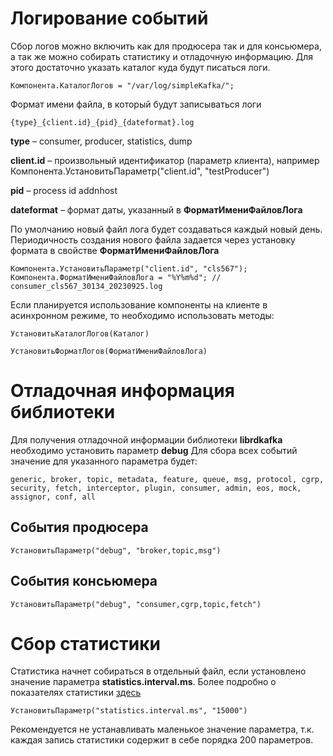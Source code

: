 # Логирование событий

Сбор логов можно включить как для продюсера так и для консьюмера, а так же можно собирать статистику и отладочную информацию. Для этого достаточно указать каталог куда будут писаться логи.

```1c
Компонента.КаталогЛогов = "/var/log/simpleKafka/";
```

Формат имени файла, в который будут записываться логи

```
{type}_{client.id}_{pid}_{dateformat}.log
```

**type** – consumer, producer, statistics, dump

**client.id** – произвольный идентификатор (параметр клиента), например Компонента.УстановитьПараметр("client.id", "testProducer")

**pid** – process id addnhost

**dateformat** – формат даты, указанный в **ФорматИмениФайловЛога**

По умолчанию новый файл лога будет создаваться каждый новый день. Периодичность создания нового файла задается через установку формата в свойстве **ФорматИмениФайловЛога**

```1c
Компонента.УстановитьПараметр("client.id", "cls567");
Компонента.ФорматИмениФайловЛога = "%Y%m%d"; // consumer_cls567_30134_20230925.log
```

Если планируется использование компоненты на клиенте в асинхронном режиме, то необходимо использовать методы:

```1c
УстановитьКаталогЛогов(Каталог)
```

```1c
УстановитьФорматЛогов(ФорматИмениФайловЛога)
```


# Отладочная информация библиотеки

Для получения отладочной информации библиотеки **librdkafka** необходимо установить параметр **debug**
Для сбора всех событий значение для указанного параметра будет:

```
generic, broker, topic, metadata, feature, queue, msg, protocol, cgrp, security, fetch, interceptor, plugin, consumer, admin, eos, mock, assignor, conf, all
```

## События продюсера
```1c
УстановитьПараметр("debug", "broker,topic,msg")
```

## События консьюмера
```1c
УстановитьПараметр("debug", "consumer,cgrp,topic,fetch")
```

# Сбор статистики

Статистика начнет собираться в отдельный файл, если установлено значение параметра **statistics.interval.ms**. 
Более подробно о показателях статистики [здесь](https://github.com/confluentinc/librdkafka/blob/master/STATISTICS.md)

```1c
УстановитьПараметр("statistics.interval.ms", "15000")
```

Рекомендуется не устанавливать маленькое значение параметра, т.к. каждая запись статистики содержит в себе порядка 200 параметров.

